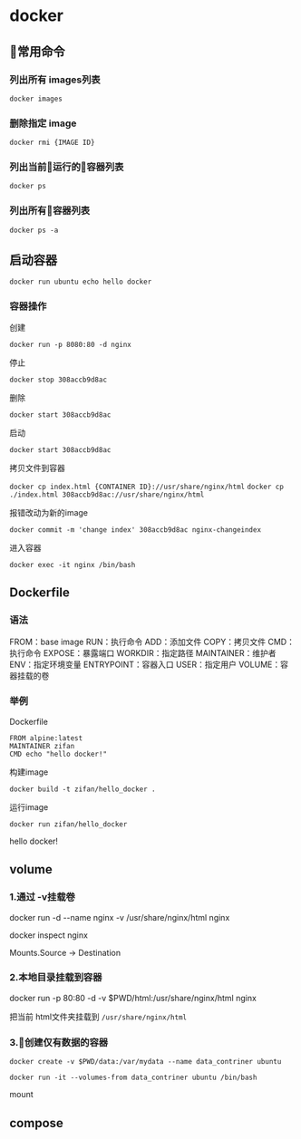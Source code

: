 # docker

## 常用命令

### 列出所有 images列表

`docker images`

### 删除指定 image

`docker rmi {IMAGE ID}`

### 列出当前运行的容器列表

`docker ps`

### 列出所有容器列表

`docker ps -a`

## 启动容器

`docker run ubuntu echo hello docker`

### 容器操作

创建

`docker run -p 8080:80 -d nginx`

停止

`docker stop 308accb9d8ac`

删除

`docker start 308accb9d8ac`

启动

`docker start 308accb9d8ac`

拷贝文件到容器

`docker cp index.html {CONTAINER ID}://usr/share/nginx/html`
`docker cp ./index.html 308accb9d8ac://usr/share/nginx/html`

报错改动为新的image

`docker commit -m 'change index' 308accb9d8ac nginx-changeindex`

进入容器

`docker exec -it nginx /bin/bash`

## Dockerfile

### 语法

FROM：base image
RUN：执行命令
ADD：添加文件
COPY：拷贝文件
CMD：执行命令
EXPOSE：暴露端口
WORKDIR：指定路径
MAINTAINER：维护者
ENV：指定环境变量
ENTRYPOINT：容器入口
USER：指定用户
VOLUME：容器挂载的卷

### 举例

Dockerfile

```
FROM alpine:latest
MAINTAINER zifan
CMD echo "hello docker!"
```

构建image

`docker build -t zifan/hello_docker .`

运行image

`docker run zifan/hello_docker`

hello docker!

## volume

### 1.通过 -v挂载卷

docker run -d --name nginx -v /usr/share/nginx/html nginx

docker inspect nginx

Mounts.Source -> Destination

### 2.本地目录挂载到容器

docker run -p 80:80 -d -v $PWD/html:/usr/share/nginx/html nginx

把当前 html文件夹挂载到 `/usr/share/nginx/html`

### 3.创建仅有数据的容器

`docker create -v $PWD/data:/var/mydata --name data_contriner ubuntu`

`docker run -it --volumes-from data_contriner ubuntu /bin/bash`

mount

## compose
